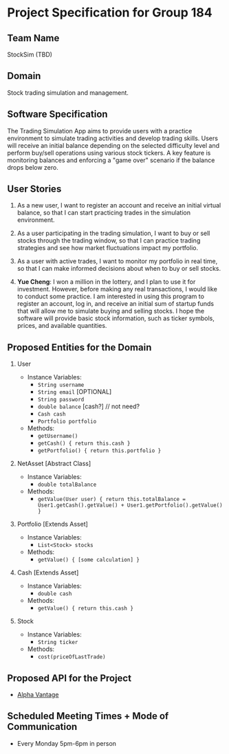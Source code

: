 # Project Specification for Group 184

## Team Name

StockSim (TBD)

## Domain

Stock trading simulation and management.

## Software Specification

The Trading Simulation App aims to provide users with a practice environment to simulate trading activities and develop trading skills. Users will receive an initial balance depending on the selected difficulty level and perform buy/sell operations using various stock tickers. A key feature is monitoring balances and enforcing a "game over" scenario if the balance drops below zero.

## User Stories

1. As a new user,
I want to register an account and receive an initial virtual balance,
so that I can start practicing trades in the simulation environment.

2. As a user participating in the trading simulation,
I want to buy or sell stocks through the trading window,
so that I can practice trading strategies and see how market fluctuations impact my portfolio.

3. As a user with active trades,
I want to monitor my portfolio in real time,
so that I can make informed decisions about when to buy or sell stocks.

4. **Yue Cheng**: I won a million in the lottery, and I plan to use it for investment. However, before making any real transactions, I would like to conduct some practice. I am interested in using this program to register an account, log in, and receive an initial sum of startup funds that will allow me to simulate buying and selling stocks. I hope the software will provide basic stock information, such as ticker symbols, prices, and available quantities.

## Proposed Entities for the Domain

1. User
   - Instance Variables:
     - `String username`
     - `String email` [OPTIONAL]
     - `String password`
     - `double balance` [cash?] // not need?
     - `Cash cash`
     - `Portfolio portfolio`
   - Methods:
     - `getUsername()`
     - `getCash() { return this.cash }`
     - `getPortfolio() { return this.portfolio }`

2. NetAsset [Abstract Class]
   - Instance Variables:
     - `double totalBalance`
   - Methods:
     - `getValue(User user) { return this.totalBalance = User1.getCash().getValue() + User1.getPortfolio().getValue() }`

3. Portfolio [Extends Asset]
   - Instance Variables:
     - `List<Stock> stocks`
   - Methods:
     - `getValue() { [some calculation] }`

4. Cash [Extends Asset]
   - Instance Variables:
     - `double cash`
   - Methods:
     - `getValue() { return this.cash }`

5. Stock
   - Instance Variables:
     - `String ticker`
   - Methods:
     - `cost(priceOfLastTrade)`


## Proposed API for the Project

- [Alpha Vantage](https://www.alphavantage.co/)

## Scheduled Meeting Times + Mode of Communication

- Every Monday 5pm-6pm in person
